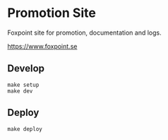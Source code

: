 # Promotion Site

Foxpoint site for promotion, documentation and logs.

https://www.foxpoint.se

## Develop

```
make setup
make dev
```

## Deploy

```
make deploy
```
